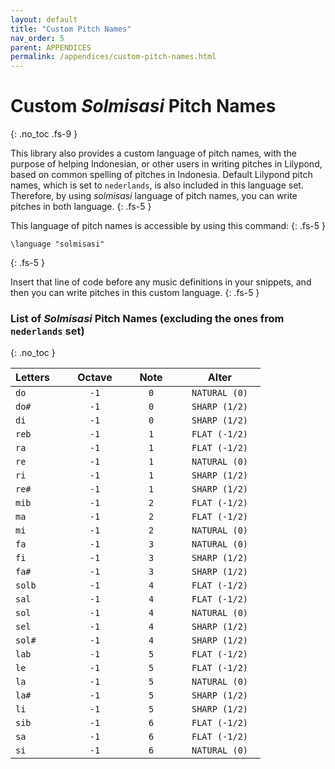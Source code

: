 ```yaml
---
layout: default
title: "Custom Pitch Names"
nav_order: 5
parent: APPENDICES
permalink: /appendices/custom-pitch-names.html
---
```


# Custom _Solmisasi_ Pitch Names
{: .no_toc .fs-9 }

This library also provides a custom language of pitch names, with the purpose of helping Indonesian, or other users in writing pitches in Lilypond, based on common spelling of pitches in Indonesia. Default Lilypond pitch names, which is set to `nederlands`, is also included in this language set. Therefore, by using _solmisasi_ language of pitch names, you can write pitches in both language.
{: .fs-5 }

This language of pitch names is accessible by using this command:
{: .fs-5 }

```
\language "solmisasi"
```
{: .fs-5 }

Insert that line of code before any music definitions in your snippets, and then you can write pitches in this custom language.
{: .fs-5 }

### List of _Solmisasi_ Pitch Names (excluding the ones from `nederlands` set)
{: .no_toc }

<style>
th:first-of-type, td:first-of-type,
th:nth-child(2), td:nth-child(2),
th:nth-child(3), td:nth-child(3) {
  width: 80px !important;
  min-width: 60px !important;
}
th:last-of-type, td:last-of-type {
  width: 120px !important;
  min-width: 100px !important;
}
</style>

<div class="code-example" markdown="1" style="max-width: 400px;">

| Letters | Octave   | Note   | Alter         |
|:--------|:--------:|:------:|:-------------:|
| `do`    |   `-1`   |   `0`  | `NATURAL (0)` |
| `do#`   |   `-1`   |   `0`  | `SHARP (1/2)` |
| `di`    |   `-1`   |   `0`  | `SHARP (1/2)` |
| `reb `  |   `-1`   |   `1`  | `FLAT (-1/2)` |
| `ra`    |   `-1`   |   `1`  | `FLAT (-1/2)` |
| `re`    |   `-1`   |   `1`  | `NATURAL (0)` |
| `ri`    |   `-1`   |   `1`  | `SHARP (1/2)` |
| `re#`   |   `-1`   |   `1`  | `SHARP (1/2)` |
| `mib`   |   `-1`   |   `2`  | `FLAT (-1/2)` |
| `ma`    |   `-1`   |   `2`  | `FLAT (-1/2)` |
| `mi`    |   `-1`   |   `2`  | `NATURAL (0)` |
| `fa`    |   `-1`   |   `3`  | `NATURAL (0)` |
| `fi`    |   `-1`   |   `3`  | `SHARP (1/2)` |
| `fa#`   |   `-1`   |   `3`  | `SHARP (1/2)` |
| `solb`  |   `-1`   |   `4`  | `FLAT (-1/2)` |
| `sal`   |   `-1`   |   `4`  | `FLAT (-1/2)` |
| `sol`   |   `-1`   |   `4`  | `NATURAL (0)` |
| `sel`   |   `-1`   |   `4`  | `SHARP (1/2)` |
| `sol#`  |   `-1`   |   `4`  | `SHARP (1/2)` |
| `lab`   |   `-1`   |   `5`  | `FLAT (-1/2)` |
| `le`    |   `-1`   |   `5`  | `FLAT (-1/2)` |
| `la`    |   `-1`   |   `5`  | `NATURAL (0)` |
| `la#`   |   `-1`   |   `5`  | `SHARP (1/2)` |
| `li`    |   `-1`   |   `5`  | `SHARP (1/2)` |
| `sib`   |   `-1`   |   `6`  | `FLAT (-1/2)` |
| `sa`    |   `-1`   |   `6`  | `FLAT (-1/2)` |
| `si`    |   `-1`   |   `6`  | `NATURAL (0)` |

</div>
